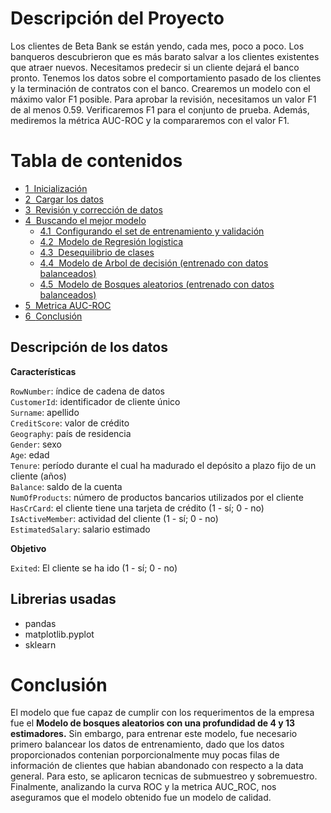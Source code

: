 # Descripción del Proyecto
Los clientes de Beta Bank se están yendo, cada mes, poco a poco. Los banqueros descubrieron que es más barato salvar a los clientes existentes que atraer nuevos.
Necesitamos predecir si un cliente dejará el banco pronto. Tenemos los datos sobre el comportamiento pasado de los clientes y la terminación de contratos con el banco.
Crearemos un modelo con el máximo valor F1 posible. Para aprobar la revisión, necesitamos un valor F1 de al menos 0.59.  Verificaremos F1 para el conjunto de prueba.
Además, mediremos la métrica AUC-ROC y la compararemos con el valor F1.

<h1>Tabla de contenidos<span class="tocSkip"></span></h1>
<div class="toc"><ul class="toc-item"><li><span><a href="#Inicialización" data-toc-modified-id="Inicialización-1"><span class="toc-item-num">1&nbsp;&nbsp;</span>Inicialización</a></span></li><li><span><a href="#Cargar-los-datos" data-toc-modified-id="Cargar-los-datos-2"><span class="toc-item-num">2&nbsp;&nbsp;</span>Cargar los datos</a></span></li><li><span><a href="#Revisión-y-corrección-de-datos" data-toc-modified-id="Revisión-y-corrección-de-datos-3"><span class="toc-item-num">3&nbsp;&nbsp;</span>Revisión y corrección de datos</a></span></li><li><span><a href="#Buscando-el-mejor-modelo" data-toc-modified-id="Buscando-el-mejor-modelo-4"><span class="toc-item-num">4&nbsp;&nbsp;</span>Buscando el mejor modelo</a></span><ul class="toc-item"><li><span><a href="#Configurando-el-set-de-entrenamiento-y-validación" data-toc-modified-id="Configurando-el-set-de-entrenamiento-y-validación-4.1"><span class="toc-item-num">4.1&nbsp;&nbsp;</span>Configurando el set de entrenamiento y validación</a></span></li><li><span><a href="#Modelo-de-Regresión-logistica" data-toc-modified-id="Modelo-de-Regresión-logistica-4.2"><span class="toc-item-num">4.2&nbsp;&nbsp;</span>Modelo de Regresión logistica</a></span></li><li><span><a href="#Desequilibrio-de-clases" data-toc-modified-id="Desequilibrio-de-clases-4.3"><span class="toc-item-num">4.3&nbsp;&nbsp;</span>Desequilibrio de clases</a></span></li><li><span><a href="#Modelo-de-Arbol-de-decisión-(entrenado-con-datos-balanceados)" data-toc-modified-id="Modelo-de-Arbol-de-decisión-(entrenado-con-datos-balanceados)-4.4"><span class="toc-item-num">4.4&nbsp;&nbsp;</span>Modelo de Arbol de decisión (entrenado con datos balanceados)</a></span></li><li><span><a href="#Modelo-de-Bosques-aleatorios-(entrenado-con-datos-balanceados)" data-toc-modified-id="Modelo-de-Bosques-aleatorios-(entrenado-con-datos-balanceados)-4.5"><span class="toc-item-num">4.5&nbsp;&nbsp;</span>Modelo de Bosques aleatorios (entrenado con datos balanceados)</a></span></li></ul></li><li><span><a href="#Metrica-AUC-ROC" data-toc-modified-id="Metrica-AUC-ROC-5"><span class="toc-item-num">5&nbsp;&nbsp;</span>Metrica AUC-ROC</a></span></li><li><span><a href="#Conclusión" data-toc-modified-id="Conclusión-6"><span class="toc-item-num">6&nbsp;&nbsp;</span>Conclusión</a></span></li></ul></div>


## Descripción de los datos

**Características**  

`RowNumber`: índice de cadena de datos  
`CustomerId`: identificador de cliente único  
`Surname`: apellido  
`CreditScore`: valor de crédito  
`Geography`: país de residencia  
`Gender`: sexo  
`Age`: edad  
`Tenure`: período durante el cual ha madurado el depósito a plazo fijo de un cliente (años)  
`Balance`: saldo de la cuenta  
`NumOfProducts`: número de productos bancarios utilizados por el cliente  
`HasCrCard`: el cliente tiene una tarjeta de crédito (1 - sí; 0 - no)  
`IsActiveMember`: actividad del cliente (1 - sí; 0 - no)  
`EstimatedSalary`: salario estimado  

**Objetivo**  

`Exited`: El cliente se ha ido (1 - sí; 0 - no)

## Librerias usadas

- pandas
- matplotlib.pyplot
- sklearn

# Conclusión
El modelo que fue capaz de cumplir con los requerimentos de la empresa fue el **Modelo de bosques aleatorios con una profundidad de 4 y 13 estimadores.** Sin embargo, para entrenar este modelo, fue necesario primero balancear los datos de entrenamiento, dado que los datos proporcionados contenian porporcionalmente muy pocas filas de información de clientes que habian abandonado con respecto a la data general. Para esto, se aplicaron tecnicas de submuestreo y sobremuestro. Finalmente, analizando la curva ROC y la metrica AUC_ROC, nos aseguramos que el modelo obtenido fue un modelo de calidad.